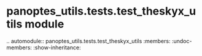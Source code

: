 panoptes\_utils.tests.test\_theskyx\_utils module
=================================================

.. automodule:: panoptes_utils.tests.test_theskyx_utils
    :members:
    :undoc-members:
    :show-inheritance:
